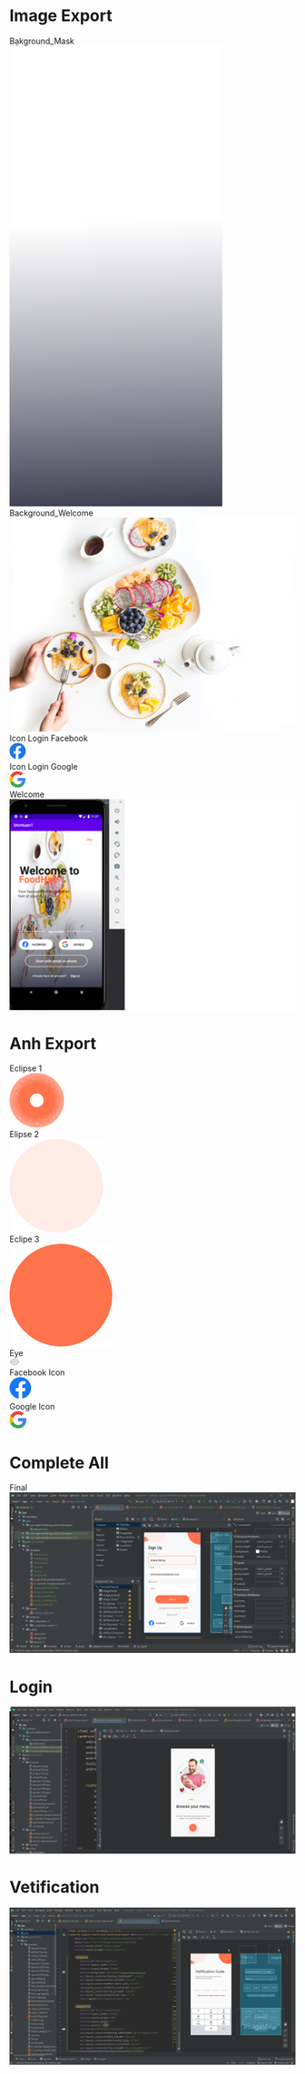 # Image Export  

Bạkground_Mask  
![Welcome](https://github.com/anhtranngocy7-gmail-com/LTDDbtvn/blob/nhom3_binh/HinhAnh/binh_Mask.png)  
Background_Welcome  
![Welcome](https://github.com/anhtranngocy7-gmail-com/LTDDbtvn/blob/nhom3_binh/HinhAnh/binh_background_welcome.png)  
Icon Login Facebook  
![Welcome](https://github.com/anhtranngocy7-gmail-com/LTDDbtvn/blob/nhom3_binh/HinhAnh/binh_loginfb.png)  
Icon Login Google  
![Welcome](https://github.com/anhtranngocy7-gmail-com/LTDDbtvn/blob/nhom3_binh/HinhAnh/binh_logingg.png)  
Welcome  
![Welcome](https://github.com/anhtranngocy7-gmail-com/LTDDbtvn/blob/nhom3_binh/HinhAnh/binh_welcome.png)  

# Anh Export
Eclipse 1  
![Sign up](https://github.com/anhtranngocy7-gmail-com/LTDDbtvn/blob/nhom3_quoc/HinhAnh/quoc_eclipse1.png)  
Elipse 2  
![Sign up](https://github.com/anhtranngocy7-gmail-com/LTDDbtvn/blob/nhom3_quoc/HinhAnh/quoc_eclipse2.png)  
Eclipe 3  
![Sign up](https://github.com/anhtranngocy7-gmail-com/LTDDbtvn/blob/nhom3_quoc/HinhAnh/quoc_eclipse3.png)  
Eye  
![Sign up](https://github.com/anhtranngocy7-gmail-com/LTDDbtvn/blob/nhom3_quoc/HinhAnh/quoc_eye.png)  
Facebook Icon  
![Sign up](https://github.com/anhtranngocy7-gmail-com/LTDDbtvn/blob/nhom3_quoc/HinhAnh/quoc_fb.png)  
Google Icon  
![Sign up](https://github.com/anhtranngocy7-gmail-com/LTDDbtvn/blob/nhom3_quoc/HinhAnh/quoc_google.png)  
# Complete All  
Final  
![Sign up](https://github.com/anhtranngocy7-gmail-com/LTDDbtvn/blob/nhom3_quoc/HinhAnh/quoc_final.png)  

# Login
![login](../HinhAnh/nhom3_onboard_dat.png)

# Vetification
![vefification](../HinhAnh/tuan1_anh.png)
